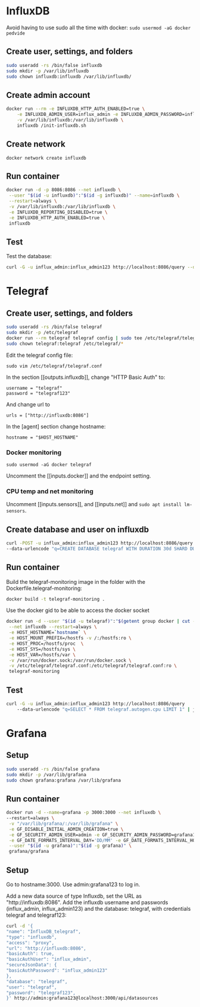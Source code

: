 # InfluxDB

Avoid having to use sudo all the time with docker:
`sudo usermod -aG docker pedvide`

## Create user, settings, and folders

```bash
sudo useradd -rs /bin/false influxdb
sudo mkdir -p /var/lib/influxdb
sudo chown influxdb:influxdb /var/lib/influxdb/
```

## Create admin account

```bash
docker run --rm -e INFLUXDB_HTTP_AUTH_ENABLED=true \
	-e INFLUXDB_ADMIN_USER=influx_admin -e INFLUXDB_ADMIN_PASSWORD=influx_admin123 \
	-v /var/lib/influxdb:/var/lib/influxdb \
	influxdb /init-influxdb.sh
```

## Create network

`docker network create influxdb`

## Run container

```bash
docker run -d -p 8086:8086 --net influxdb \
 --user "$(id -u influxdb)":"$(id -g influxdb)" --name=influxdb \
 --restart=always \
 -v /var/lib/influxdb:/var/lib/influxdb \
 -e INFLUXDB_REPORTING_DISABLED=true \
 -e INFLUXDB_HTTP_AUTH_ENABLED=true \
 influxdb
```

## Test

Test the database:

```bash
curl -G -u influx_admin:influx_admin123 http://localhost:8086/query --data-urlencode "q=SHOW DATABASES" | jq
```

# Telegraf

## Create user, settings, and folders

```bash
sudo useradd -rs /bin/false telegraf
sudo mkdir -p /etc/telegraf
docker run --rm telegraf telegraf config | sudo tee /etc/telegraf/telegraf.conf > /dev/null
sudo chown telegraf:telegraf /etc/telegraf/*
```

Edit the telegraf config file:

```
sudo vim /etc/telegraf/telegraf.conf
```

In the section [[outputs.influxdb]], change "HTTP Basic Auth" to:

```
username = "telegraf"
password = "telegraf123"
```

And change url to

```
urls = ["http://influxdb:8086"]
```

In the [agent] section change hostname:

```
hostname = "$HOST_HOSTNAME"
```

### Docker monitoring

`sudo usermod -aG docker telegraf`

Uncomment the [[inputs.docker]]
and the endpoint setting.

### CPU temp and net monitoring

Uncomment [[inputs.sensors]], and [[inputs.net]] and `sudo apt install lm-sensors`.

## Create database and user on influxdb

```bash
curl -POST -u influx_admin:influx_admin123 http://localhost:8086/query \
--data-urlencode "q=CREATE DATABASE telegraf WITH DURATION 30d SHARD DURATION 1d NAME "monthly"; CREATE USER "telegraf" WITH PASSWORD 'telegraf123'; GRANT ALL ON "telegraf" TO "telegraf""
```

## Run container

Build the telegraf-monitoring image in the folder with the Dockerfile.telegraf-monitoring:

```bash
docker build -t telegraf-monitoring .
```

Use the docker gid to be able to access the docker socket

```bash
docker run -d --user "$(id -u telegraf)":"$(getent group docker | cut -d: -f3)" --name=telegraf \
 --net influxdb --restart=always \
 -e HOST_HOSTNAME=`hostname` \
 -e HOST_MOUNT_PREFIX=/hostfs -v /:/hostfs:ro \
 -e HOST_PROC=/hostfs/proc  \
 -e HOST_SYS=/hostfs/sys \
 -e HOST_VAR=/hostfs/var \
 -v /var/run/docker.sock:/var/run/docker.sock \
 -v /etc/telegraf/telegraf.conf:/etc/telegraf/telegraf.conf:ro \
 telegraf-monitoring
```

## Test

```bash
curl -G -u influx_admin:influx_admin123 http://localhost:8086/query
	--data-urlencode "q=SELECT * FROM telegraf.autogen.cpu LIMIT 1" | jq
```

# Grafana

## Setup

```bash
sudo useradd -rs /bin/false grafana
sudo mkdir -p /var/lib/grafana
sudo chown grafana:grafana /var/lib/grafana
```

## Run container

```bash
docker run -d --name=grafana -p 3000:3000 --net influxdb \
--restart=always \
 -v "/var/lib/grafana/:/var/lib/grafana" \
 -e GF_DISABLE_INITIAL_ADMIN_CREATION=true \
 -e GF_SECURITY_ADMIN_USER=admin -e GF_SECURITY_ADMIN_PASSWORD=grafana123 \
 -e GF_DATE_FORMATS_INTERVAL_DAY='DD/MM' -e GF_DATE_FORMATS_INTERVAL_HOUR='DD/MM HH:mm' \
 --user "$(id -u grafana)":"$(id -g grafana)" \
 grafana/grafana
```

## Setup

Go to hostname:3000.
Use admin:grafana123 to log in.


Add a new data source of type Influxdb, set the URL as "http://influxdb:8086".
Add the influxdb username and passwords (influx_admin, influx_admin123) and the database: telegraf, with credentials telegraf and telegraf123:

```bash
curl -d '{
"name": "InfluxDB_telegraf",
"type": "influxdb",
"access": "proxy",
"url": "http://influxdb:8086",
"basicAuth": true,
"basicAuthUser": "influx_admin",
"secureJsonData": {
"basicAuthPassword": "influx_admin123"
},
"database": "telegraf",
"user": "telegraf",
"password": "telegraf123",
}' http://admin:grafana123@localhost:3000/api/datasources
```

